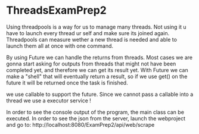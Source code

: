# ThreadsExamPrep2

Using threadpools is a way for us to manage many threads. Not using it u have to launch every thread ur self and make sure its joined again. Threadpools can measure wether a new thread is needed and able to launch them all at once with one command.

By using Future we can handle the returns from threads. Most cases we are gonna start asking for outputs from threads that might not have been completed yet, and therefore we can get its result yet. With Future we can make a "shell" that will eventually return a result, so if we use get() on the future it will be returned once the task is finished.

we use callable to support the future. Since we cannot pass a callable into a thread we use a executor service ! 

In order to see the console output of the program, the main class can be executed.
In order to see the json from the server, launch the webproject and go to: http://localhost:8080/ExamPrep2/api/web/scrape


